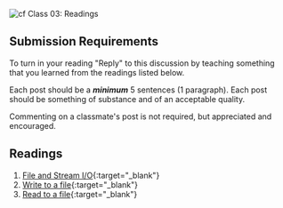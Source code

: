 ![cf](http://i.imgur.com/7v5ASc8.png) Class 03: Readings

## Submission Requirements

To turn in your reading "Reply" to this discussion by teaching something that you learned from the 
readings listed below.

Each post should be a ***minimum*** 5 sentences (1 paragraph). Each post should be something of substance and 
of an acceptable quality. 

Commenting on a classmate's post is not required, but appreciated and encouraged.


## Readings
1. [File and Stream I/O](https://docs.microsoft.com/en-us/dotnet/standard/io/index){:target="_blank"} 
1. [Write to a file](https://docs.microsoft.com/en-us/dotnet/standard/io/how-to-write-text-to-a-file){:target="_blank"} 
1. [Read to a file](https://docs.microsoft.com/en-us/dotnet/standard/io/how-to-read-and-write-to-a-newly-created-data-file){:target="_blank"} 
